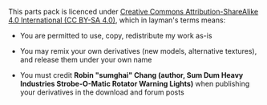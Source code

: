 This parts pack is licenced under [Creative Commons Attribution-ShareAlike 4.0 International (CC BY-SA 4.0)](http://www.creativecommons.org/licenses/by-sa/4.0/), which in layman's terms means:

- You are permitted to use, copy, redistribute my work as-is

- You may remix your own derivatives (new models, alternative textures), and release them under your own name

- You must credit **Robin "sumghai" Chang (author, Sum Dum Heavy Industries Strobe-O-Matic Rotator Warning Lights)** when publishing your derivatives in the download and forum posts
